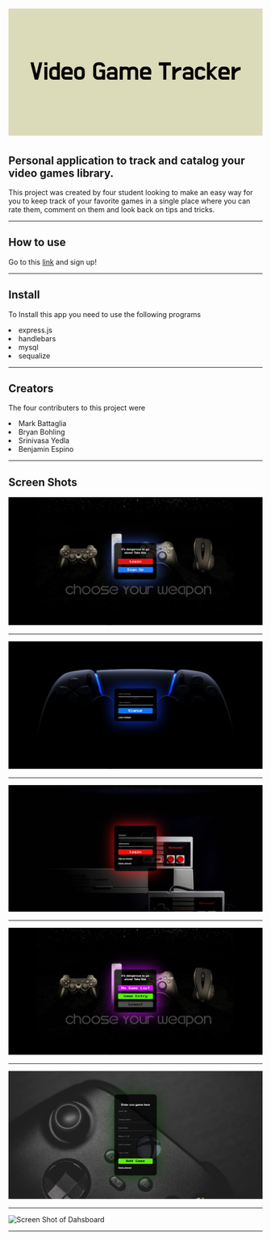 
# ![Photo of video game tracker banner](./pics/readmebanner.png)


Personal application to track and catalog your video games library. 
---
This project was created by four student looking to make an easy way for you to keep track of your favorite games in a single place where you can rate them, comment on them and look back on tips and tricks. 


---
## How to use

Go to this [link](https://team01-game-tracker.herokuapp.com/) and sign up! 

----

## Install

To Install this app you need to use the following programs

<li>express.js</li>
<li>handlebars</li>
<li>mysql</li>
<li>sequalize</li>

---
## Creators

The four contributers to this project were 

<li>Mark Battaglia</li>
<li>Bryan Bohling</li>
<li>Srinivasa Yedla</li>
<li>Benjamin Espino</li>

---
## Screen Shots

![Screen Shot of Home](./pics/homescreenshot.png)

---
![Screen Shot of Signup](./pics/signupscreenshot.png)

---
![Screen Shot of Login](./pics/loginscreenshot.png)

---
![Screen Shot of Menu](./pics/menuscreenshot.png)

---
![Screen Shot of Add a Game](./pics/addgamescreenshot.png)

---
![Screen Shot of Dahsboard](#)

---

